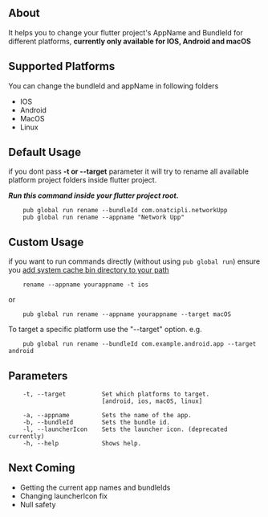 ## About
It helps you to change your flutter project's AppName and BundleId for 
different platforms, **currently only available for IOS, Android and macOS**

## Supported Platforms

You can change the bundleId and appName in following folders 
- IOS
- Android
- MacOS
- Linux

## Default Usage

if you dont pass **-t or --target** parameter it will try to rename all available platform project folders inside flutter project.

_**Run this command inside your flutter project root.**_

        pub global run rename --bundleId com.onatcipli.networkUpp
        pub global run rename --appname "Network Upp"
        

## Custom Usage

if you want to run commands directly (without using `pub global run`) 
ensure you [add system cache bin directory to your path](https://dart.dev/tools/pub/cmd/pub-global#running-a-script-from-your-path)
    
        rename --appname yourappname -t ios

or

        pub global run rename --appname yourappname --target macOS

To target a specific platform use the "--target" option. e.g.

        pub global run rename --bundleId com.example.android.app --target android


## Parameters

        -t, --target          Set which platforms to target.
                              [android, ios, macOS, linux]
        
        -a, --appname         Sets the name of the app.
        -b, --bundleId        Sets the bundle id.
        -l, --launcherIcon    Sets the launcher icon. (deprecated currently)
        -h, --help            Shows help.

## Next Coming

* Getting the current app names and bundleIds
* Changing launcherIcon fix
* Null safety
